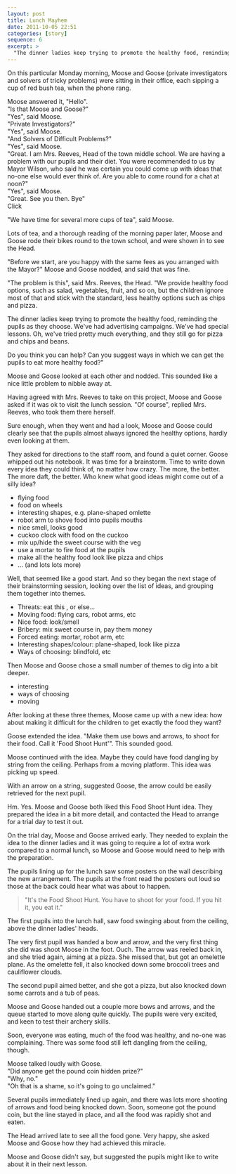 ```yaml
---
layout: post
title: Lunch Mayhem
date: 2011-10-05 22:51
categories: [story]
sequence: 6
excerpt: >
  "The dinner ladies keep trying to promote the healthy food, reminding the pupils as they choose. We've had advertising campaigns. We've had special lessons. Oh, we've tried pretty much everything, and they still go for pizza and chips and beans."
---
```

On this particular Monday morning, Moose and Goose (private investigators and solvers of tricky problems) were sitting in their office, each sipping a cup of red bush tea, when the phone rang.

Moose answered it, "Hello".  
"Is that Moose and Goose?"  
"Yes", said Moose.  
"Private Investigators?"  
"Yes", said Moose.  
"And Solvers of Difficult Problems?"  
"Yes", said Moose.  
"Great. I am Mrs. Reeves, Head of the town middle school. We are having a problem with our pupils and their diet. You were recommended to us by Mayor Wilson, who said he was certain you could come up with ideas that no-one else would ever think of. Are you able to come round for a chat at noon?"  
"Yes", said Moose.  
"Great. See you then. Bye"  
Click

"We have time for several more cups of tea", said Moose.

Lots of tea, and a thorough reading of the morning paper later, Moose and Goose rode their bikes round to the town school, and were shown in to see the Head.

"Before we start, are you happy with the same fees as you arranged with the Mayor?" Moose and Goose nodded, and said that was fine.

"The problem is this", said Mrs. Reeves, the Head. "We provide healthy food options, such as salad, vegetables, fruit, and so on, but the children ignore most of that and stick with the standard, less healthy options such as chips and pizza.

The dinner ladies keep trying to promote the healthy food, reminding the pupils as they choose. We've had advertising campaigns. We've had special lessons. Oh, we've tried pretty much everything, and they still go for pizza and chips and beans.

Do you think you can help? Can you suggest ways in which we can get the pupils to eat more healthy food?"

Moose and Goose looked at each other and nodded. This sounded like a nice little problem to nibble away at.

Having agreed with Mrs. Reeves to take on this project, Moose and Goose asked if it was ok to visit the lunch session. "Of course", replied Mrs. Reeves, who took them there herself.

Sure enough, when they went and had a look, Moose and Goose could clearly see that the pupils almost always ignored the healthy options, hardly even looking at them.

They asked for directions to the staff room, and found a quiet corner. Goose whipped out his notebook. It was time for a brainstorm. Time to write down every idea they could think of, no matter how crazy. The more, the better. The more daft, the better. Who knew what good ideas might come out of a silly idea?

 * flying food
 * food on wheels
 * interesting shapes, e.g. plane-shaped omlette
 * robot arm to shove food into pupils mouths
 * nice smell, looks good
 * cuckoo clock with food on the cuckoo
 * mix up/hide the sweet course with the veg
 * use a mortar to fire food at the pupils
 * make all the healthy food look like pizza and chips
 * ... (and lots lots more)

Well, that seemed like a good start. And so they began the next stage of their brainstorming session, looking over the list of ideas, and grouping them together into themes.

 * Threats: eat this , or else…
 * Moving food: flying cars, robot arms, etc
 * Nice food: look/smell
 * Bribery: mix sweet course in, pay them money
 * Forced eating: mortar, robot arm, etc
 * Interesting shapes/colour: plane-shaped, look like pizza
 * Ways of choosing: blindfold, etc

Then Moose and Goose chose a small number of themes to dig into a bit deeper.

 * interesting
 * ways of choosing
 * moving

After looking at these three themes, Moose came up with a new idea: how about making it difficult for the children to get exactly the food they want?

Goose extended the idea. "Make them use bows and arrows, to shoot for their food. Call it 'Food Shoot Hunt'". This sounded good.

Moose continued with the idea. Maybe they could have food dangling by string from the ceiling. Perhaps from a moving platform. This idea was picking up speed.

With an arrow on a string, suggested Goose, the arrow could be easily retrieved for the next pupil.

Hm. Yes. Moose and Goose both liked this Food Shoot Hunt idea. They prepared the idea in a bit more detail, and contacted the Head to arrange for a trial day to test it out.

On the trial day, Moose and Goose arrived early. They needed to explain the idea to the dinner ladies and it was going to require a lot of extra work compared to a normal lunch, so Moose and Goose would need to help with the preparation.

The pupils lining up for the lunch saw some posters on the wall describing the new arrangement. The pupils at the front read the posters out loud so those at the back could hear what was about to happen.
> "It's the Food Shoot Hunt.
You have to shoot for your food.
If you hit it, you eat it."

The first pupils into the lunch hall, saw food swinging about from the ceiling, above the dinner ladies' heads.

The very first pupil was handed a bow and arrow, and the very first thing she did was shoot Moose in the foot. Ouch. The arrow was reeled back in, and she tried again, aiming at a pizza. She missed that, but got an omelette plane. As the omelette fell, it also knocked down some broccoli trees and cauliflower clouds.

The second pupil aimed better, and she got a pizza, but also knocked down some carrots and a tub of peas.

Moose and Goose handed out a couple more bows and arrows, and the queue started to move along quite quickly. The pupils were very excited, and keen to test their archery skills.

Soon, everyone was eating, much of the food was healthy, and no-one was complaining. There was some food still left dangling from the ceiling, though.

Moose talked loudly with Goose.  
"Did anyone get the pound coin hidden prize?"  
"Why, no."  
"Oh that is a shame, so it's going to go unclaimed."

Several pupils immediately lined up again, and there was lots more shooting of arrows and food being knocked down. Soon, someone got the pound coin, but the line stayed in place, and all the food was rapidly shot and eaten.

The Head arrived late to see all the food gone. Very happy, she asked Moose and Goose how they had achieved this miracle.

Moose and Goose didn't say, but suggested the pupils might like to write about it in their next lesson.
